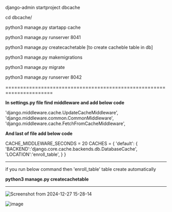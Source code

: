 django-admin startproject dbcache

cd dbcache/

python3 manage.py startapp cache

python3 manage.py runserver 8041

python3 manage.py createcachetable [to create cacheble table in db]

python3 manage.py makemigrations

python3 manage.py migrate

python3 manage.py runserver 8042

======================================================================

**In settings.py file find middleware and add below code**

'django.middleware.cache.UpdateCacheMiddleware',
'django.middleware.common.CommonMiddleware',
'django.middleware.cache.FetchFromCacheMiddleware',


**And last of file add below code**

CACHE_MIDDLEWARE_SECONDS = 20
CACHES = {
    'default': {
        'BACKEND':'django.core.cache.backends.db.DatabaseCache',
        'LOCATION':'enroll_table',
    }
}

----------------------------------------------

if you run below command then 'enroll_table' table create automatically

**python3 manage.py createcachetable**

---------------------------------------------------------

![Screenshot from 2024-12-27 15-28-14](https://github.com/user-attachments/assets/d3f9896c-e51a-4dca-8ec5-26036d648e29)

![image](https://github.com/user-attachments/assets/60d0ed75-063d-44a9-a103-2b2214a7c8b1)






